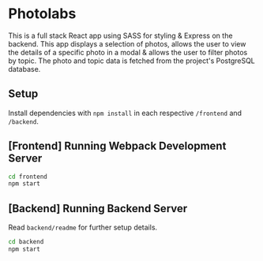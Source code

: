 # Photolabs
This is a full stack React app using SASS for styling & Express on the backend. This app displays a selection of photos, allows the user to view the details of a specific photo in a modal & allows the user to filter photos by topic. The photo and topic data is fetched from the project's PostgreSQL database.

## Setup

Install dependencies with `npm install` in each respective `/frontend` and `/backend`.

## [Frontend] Running Webpack Development Server

```sh
cd frontend
npm start
```

## [Backend] Running Backend Server

Read `backend/readme` for further setup details.

```sh
cd backend
npm start
```
